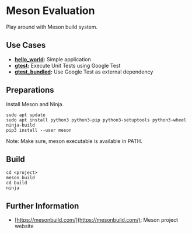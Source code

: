# Meson Evaluation

Play around with Meson build system.

## Use Cases

*   **[hello_world](hello_world):** Simple application
*   **[gtest](gtest):** Execute Unit Tests using Google Test
*   **[gtest_bundled](gtest_bundled):** Use Google Test as external dependency

## Preparations

Install Meson and Ninja.

    sudo apt update
    sudo apt install python3 python3-pip python3-setuptools python3-wheel ninja-build
    pip3 install --user meson

Note: Make sure, meson executable is available in PATH.

## Build

    cd <project>
    meson build
    cd build
    ninja

## Further Information

*    [https://mesonbuild.com/](https://mesonbuild.com/): Meson project website